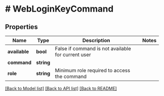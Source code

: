 # # WebLoginKeyCommand

## Properties

Name | Type | Description | Notes
------------ | ------------- | ------------- | -------------
**available** | **bool** | False if command is not available for current user |
**command** | **string** |  |
**role** | **string** | Minimum role required to access the command |

[[Back to Model list]](../../README.md#models) [[Back to API list]](../../README.md#endpoints) [[Back to README]](../../README.md)
